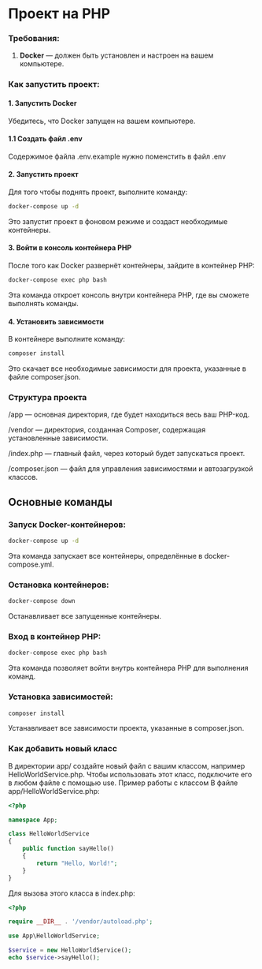 # Проект на PHP

### Требования:
1. **Docker** — должен быть установлен и настроен на вашем компьютере.

### Как запустить проект:

#### 1. Запустить Docker
Убедитесь, что Docker запущен на вашем компьютере.

#### 1.1 Создать файл .env
Содержимое файла .env.example нужно поменстить в файл .env

#### 2. Запустить проект
Для того чтобы поднять проект, выполните команду:

```bash
docker-compose up -d
```
Это запустит проект в фоновом режиме и создаст необходимые контейнеры.

#### 3. Войти в консоль контейнера PHP
После того как Docker развернёт контейнеры, зайдите в контейнер PHP:

```bash
docker-compose exec php bash
```
Эта команда откроет консоль внутри контейнера PHP, где вы сможете выполнять команды.

#### 4. Установить зависимости
В контейнере выполните команду:

```bash
composer install
```
Это скачает все необходимые зависимости для проекта, указанные в файле composer.json.

### Структура проекта
/app — основная директория, где будет находиться весь ваш PHP-код.

/vendor — директория, созданная Composer, содержащая установленные зависимости.

/index.php — главный файл, через который будет запускаться проект.

/composer.json — файл для управления зависимостями и автозагрузкой классов.


## Основные команды

### Запуск Docker-контейнеров:

```bash
docker-compose up -d
```
Эта команда запускает все контейнеры, определённые в docker-compose.yml.

### Остановка контейнеров:

```bash
docker-compose down
```
Останавливает все запущенные контейнеры.

### Вход в контейнер PHP:

```bash
docker-compose exec php bash
```
Эта команда позволяет войти внутрь контейнера PHP для выполнения команд.

### Установка зависимостей:

```bash
composer install
```
Устанавливает все зависимости проекта, указанные в composer.json.

### Как добавить новый класс
В директории app/ создайте новый файл с вашим классом, например HelloWorldService.php.
Чтобы использовать этот класс, подключите его в любом файле с помощью use.
Пример работы с классом
В файле app/HelloWorldService.php:

```php
<?php

namespace App;

class HelloWorldService
{
    public function sayHello()
    {
        return "Hello, World!";
    }
}
```
Для вызова этого класса в index.php:

```php
<?php

require __DIR__ . '/vendor/autoload.php';

use App\HelloWorldService;

$service = new HelloWorldService();
echo $service->sayHello();
```
